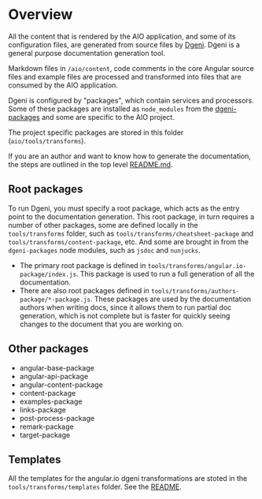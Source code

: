 # Overview

All the content that is rendered by the AIO application, and some of its configuration files, are
generated from source files by [Dgeni](https://github.com/angular/dgeni). Dgeni is a general purpose
documentation generation tool.

Markdown files in `/aio/content`, code comments in the core Angular source files and example files
are processed and transformed into files that are consumed by the AIO application.

Dgeni is configured by "packages", which contain services and processors. Some of these packages are
installed as `node_modules` from the [dgeni-packages](https://github.com/angular/dgeni-packages) and
some are specific to the AIO project.

The project specific packages are stored in this folder (`aio/tools/transforms`).

If you are an author and want to know how to generate the documentation, the steps are outlined in
the top level [README.md](../../README.md#guide-to-authoring).

## Root packages

To run Dgeni, you must specify a root package, which acts as the entry point to the documentation
generation.
This root package, in turn requires a number of other packages, some are defined locally in the
`tools/transforms` folder, such as `tools/transforms/cheatsheet-package` and
`tools/transforms/content-package`, etc. And some are brought in from the `dgeni-packages` node
modules, such as `jsdoc` and `nunjucks`.

- The primary root package is defined in `tools/transforms/angular.io-package/index.js`. This package
  is used to run a full generation of all the documentation.
- There are also root packages defined in `tools/transforms/authors-package/*-package.js`. These
  packages are used by the documentation authors when writing docs, since it allows them to run partial
  doc generation, which is not complete but is faster for quickly seeing changes to the document that
  you are working on.

## Other packages

- angular-base-package
- angular-api-package
- angular-content-package
- content-package
- examples-package
- links-package
- post-process-package
- remark-package
- target-package

## Templates

All the templates for the angular.io dgeni transformations are stoted in the `tools/transforms/templates`
folder. See the [README](./templates/README.md).
